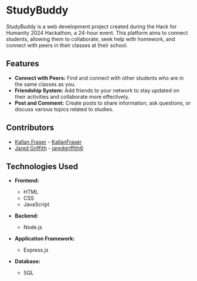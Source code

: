 # StudyBuddy

StudyBuddy is a web development project created during the Hack for Humanity 2024 Hackathon, a 24-hour event. This platform aims to connect students, allowing them to collaborate, seek help with homework, and connect with peers in their classes at their school.

## Features

- **Connect with Peers:** Find and connect with other students who are in the same classes as you.
- **Friendship System:** Add friends to your network to stay updated on their activities and collaborate more effectively.
- **Post and Comment:** Create posts to share information, ask questions, or discuss various topics related to studies.

## Contributors

- [Kallan Fraser](#) - [KallanFraser](#)
- [Jared Griffith](#) - [jaredgriffith6](#)

## Technologies Used

- **Frontend:**
  - HTML
  - CSS
  - JavaScript

- **Backend:**
  - Node.js

- **Application Framework:**
  - Express.js

- **Database:**
  - SQL
